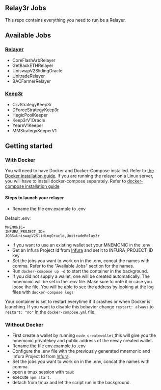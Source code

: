 ## Relay3r Jobs

This repo contains everything you need to run be a Relayer.

## Available Jobs

### [Relayer](https://relay3r.network)

- CoreFlashArbRelayer
- GetBackETHRelayer
- UniswapV2SlidingOracle
- UnitradeRelayer
- BACFarmerRelayer

### [Keep3r](https://keep3r.network/)

- CrvStrategyKeep3r
- DForceStrategyKeep3r
- HegicPoolKeeper
- Keep3rV1Oracle
- YearnV1Keeper
- MMStrategyKeeperV1

## Getting started

### With Docker

You will need to have Docker and Docker-Compose installed. Refer to [the Docker installation guide](https://docs.docker.com/engine/install/).
If you are running the relayer on a Linux server, you will have to install docker-compose separately. Refer to [docker-compose installation guide](https://docs.docker.com/engine/install/)

#### Steps to launch your relayer

- Rename the file env.example to .env

Default .env:
```
MNEMONIC=
INFURA_PROJECT_ID=
JOBS=UniswapV2SlidingOracle,UnitradeRelay3r
```
- If you want to use an existing wallet set your MNEMONIC in the .env
- Get an Infura Project Id from [Infura](https://infura.io/dashboard) and set it to INFURA_PROJECT_ID key
- Set the jobs you want to work on in the .env, concat the names with comma. Refer to the "Available Jobs" section for the names.
- Run `docker-compose up -d` to start the container in the background.
- If you did not supply a wallet, one will be created automatically. The mnemonic will be set in the .env file. Make sure to note it in case you loose the file. You will be able to see the address by looking at the log files with `docker-compose logs`

Your container is set to restart everytime if it crashes or when Docker is launching. If you want to disable this behavior change `restart: always` to `restart: "no"` in the `docker-compose.yml` file.

### Without Docker

- First create a wallet by running `node createwallet`,this will give you the mnemonic,privatekey and public address of the newly created wallet.
- Rename the file env.example to .env
- Configure the .env file with the previously generated mnemonic and Infura Project Id from [Infura](https://infura.io/dashboard).
- Set the jobs you want to work on in the .env, concat the names with comma.
- open a tmux session with `tmux`
- execute `npm start`.
- detach from tmux and let the script run in the background.
